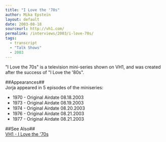 ```yaml
---
title: "I Love the '70s"
author: Mika Epstein
layout: default
date: 2003-08-18
sourceurl: http://vh1.com/
permalink: /interviews/2003/i-love-70s/
tags:
  - transcript
  - "Talk Shows"
  - 2003
---
```


"I Love the 70s" is a television mini-series shown on VH1, and was created after the success of "I Love the '80s".

##Appearances##  
Jorja appeared in 5 episodes of the miniseries:

* 1970 - Original Airdate 08.18.2003  
* 1973 - Original Airdate 08.19.2003  
* 1974 - Original Airdate 08.20.2003  
* 1976 - Original Airdate 08.21.2003  
* 1977 - Original Airdate 08.21.2003

##See Also##  
[VH1 - I Love the '70s](http://www.vh1.com/shows/dyn/i\_love\_the_70s/series.jhtml)